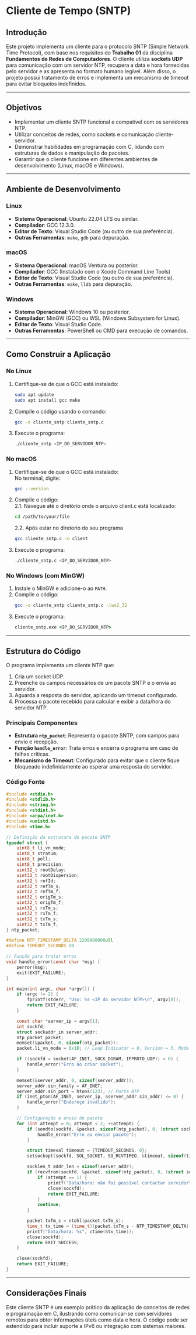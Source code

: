 # Cliente de Tempo (SNTP)

## Introdução

Este projeto implementa um cliente para o protocolo SNTP (Simple Network Time Protocol), com base nos requisitos do **Trabalho 01** da disciplina **Fundamentos de Redes de Computadores**. O cliente utiliza **sockets UDP** para comunicação com um servidor NTP, recupera a data e hora fornecidas pelo servidor e as apresenta no formato humano legível. Além disso, o projeto possui tratamento de erros e implementa um mecanismo de timeout para evitar bloqueios indefinidos.

---

## Objetivos

- Implementar um cliente SNTP funcional e compatível com os servidores NTP.
- Utilizar conceitos de redes, como sockets e comunicação cliente-servidor.
- Demonstrar habilidades em programação com C, lidando com estruturas de dados e manipulação de pacotes.
- Garantir que o cliente funcione em diferentes ambientes de desenvolvimento (Linux, macOS e Windows).

---

## Ambiente de Desenvolvimento

### Linux
- **Sistema Operacional**: Ubuntu 22.04 LTS ou similar.
- **Compilador**: GCC 12.3.0.
- **Editor de Texto**: Visual Studio Code (ou outro de sua preferência).
- **Outras Ferramentas**: `make`, `gdb` para depuração.

### macOS
- **Sistema Operacional**: macOS Ventura ou posterior.
- **Compilador**: GCC (Instalado com o Xcode Command Line Tools)
- **Editor de Texto**: Visual Studio Code (ou outro de sua preferência).
- **Outras Ferramentas**: `make`, `lldb` para depuração.

### Windows
- **Sistema Operacional**: Windows 10 ou posterior.
- **Compilador**: MinGW (GCC) ou WSL (Windows Subsystem for Linux).
- **Editor de Texto**: Visual Studio Code.
- **Outras Ferramentas**: PowerShell ou CMD para execução de comandos.

---

## Como Construir a Aplicação

### No Linux
1. Certifique-se de que o GCC está instalado:
   ```bash
   sudo apt update
   sudo apt install gcc make
   ```
2. Compile o código usando o comando:
   ```bash
   gcc -o cliente_sntp cliente_sntp.c
   ```
3. Execute o programa:
   ```bash
   ./cliente_sntp <IP_DO_SERVIDOR_NTP>
   ```

### No macOS
1. Certifique-se de que o GCC está instalado: </br>
No terminal, digite:
   ```bash
   gcc --version
2. Compile o código: </br>
   2.1. Navegue até o diretório onde o arquivo client.c está localizado:
      ```bash
      cd /path/to/your/file
      ```
   2.2. Após estar no diretorio do seu programa
      ```bash
      gcc cliente_sntp.c -o client
      ```
3. Execute o programa:
   ```bash
   ./cliente_sntp.c <IP_DO_SERVIDOR_NTP>
   ```

### No Windows (com MinGW)
1. Instale o MinGW e adicione-o ao `PATH`.
2. Compile o código:
   ```bash
   gcc -o cliente_sntp cliente_sntp.c -lws2_32
   ```
3. Execute o programa:
   ```cmd
   cliente_sntp.exe <IP_DO_SERVIDOR_NTP>
   ```

---

## Estrutura do Código

O programa implementa um cliente NTP que:
1. Cria um socket UDP.
2. Preenche os campos necessários de um pacote SNTP e o envia ao servidor.
3. Aguarda a resposta do servidor, aplicando um timeout configurado.
4. Processa o pacote recebido para calcular e exibir a data/hora do servidor NTP.

### Principais Componentes
- **Estrutura `ntp_packet`**: Representa o pacote SNTP, com campos para envio e recepção.
- **Função `handle_error`**: Trata erros e encerra o programa em caso de falhas críticas.
- **Mecanismo de Timeout**: Configurado para evitar que o cliente fique bloqueado indefinidamente ao esperar uma resposta do servidor.

### Código Fonte
```c
#include <stdio.h>
#include <stdlib.h>
#include <string.h>
#include <stdint.h>
#include <arpa/inet.h>
#include <unistd.h>
#include <time.h>

// Definição da estrutura do pacote SNTP
typedef struct {
    uint8_t li_vn_mode;
    uint8_t stratum;
    uint8_t poll;
    uint8_t precision;
    uint32_t rootDelay;
    uint32_t rootDispersion;
    uint32_t refId;
    uint32_t refTm_s;
    uint32_t refTm_f;
    uint32_t origTm_s;
    uint32_t origTm_f;
    uint32_t rxTm_s;
    uint32_t rxTm_f;
    uint32_t txTm_s;
    uint32_t txTm_f;
} ntp_packet;

#define NTP_TIMESTAMP_DELTA 2208988800ull
#define TIMEOUT_SECONDS 20

// Função para tratar erros
void handle_error(const char *msg) {
    perror(msg);
    exit(EXIT_FAILURE);
}

int main(int argc, char *argv[]) {
    if (argc != 2) {
        fprintf(stderr, "Uso: %s <IP do servidor NTP>\n", argv[0]);
        return EXIT_FAILURE;
    }

    const char *server_ip = argv[1];
    int sockfd;
    struct sockaddr_in server_addr;
    ntp_packet packet;
    memset(&packet, 0, sizeof(ntp_packet));
    packet.li_vn_mode = 0x1B; // Leap Indicator = 0, Version = 3, Mode = 3 (Client)

    if ((sockfd = socket(AF_INET, SOCK_DGRAM, IPPROTO_UDP)) < 0) {
        handle_error("Erro ao criar socket");
    }

    memset(&server_addr, 0, sizeof(server_addr));
    server_addr.sin_family = AF_INET;
    server_addr.sin_port = htons(123); // Porta NTP
    if (inet_pton(AF_INET, server_ip, &server_addr.sin_addr) <= 0) {
        handle_error("Endereço inválido");
    }

    // Configuração e envio de pacote
    for (int attempt = 0; attempt < 2; ++attempt) {
        if (sendto(sockfd, &packet, sizeof(ntp_packet), 0, (struct sockaddr *)&server_addr, sizeof(server_addr)) < 0) {
            handle_error("Erro ao enviar pacote");
        }

        struct timeval timeout = {TIMEOUT_SECONDS, 0};
        setsockopt(sockfd, SOL_SOCKET, SO_RCVTIMEO, &timeout, sizeof(timeout));

        socklen_t addr_len = sizeof(server_addr);
        if (recvfrom(sockfd, &packet, sizeof(ntp_packet), 0, (struct sockaddr *)&server_addr, &addr_len) < 0) {
            if (attempt == 1) {
                printf("Data/hora: não foi possível contactar servidor\n");
                close(sockfd);
                return EXIT_FAILURE;
            }
            continue;
        }

        packet.txTm_s = ntohl(packet.txTm_s);
        time_t tx_time = (time_t)(packet.txTm_s - NTP_TIMESTAMP_DELTA);
        printf("Data/hora: %s", ctime(&tx_time));
        close(sockfd);
        return EXIT_SUCCESS;
    }

    close(sockfd);
    return EXIT_FAILURE;
}
```

---

## Considerações Finais

Este cliente SNTP é um exemplo prático da aplicação de conceitos de redes e programação em C, ilustrando como comunicar-se com servidores remotos para obter informações úteis como data e hora. O código pode ser estendido para incluir suporte a IPv6 ou integração com sistemas maiores.
